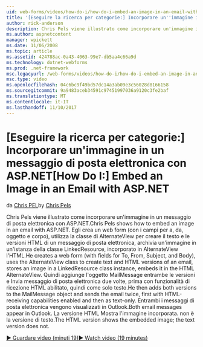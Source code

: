 ```yaml
---
uid: web-forms/videos/how-do-i/how-do-i-embed-an-image-in-an-email-with-aspnet
title: '[Eseguire la ricerca per categorie:] Incorporare un''immagine in un messaggio di posta elettronica con ASP.NET | Documenti Microsoft'
author: rick-anderson
description: Chris Pels viene illustrato come incorporare un'immagine in un messaggio di posta elettronica con ASP.NET. Giorgio crea un web form (con i campi per a, da, oggetto e corpo), si utilizza il AlternateView...
ms.author: aspnetcontent
manager: wpickett
ms.date: 11/06/2008
ms.topic: article
ms.assetid: 424788ac-0a43-4063-99e7-db5aa4c66a9d
ms.technology: dotnet-webforms
ms.prod: .net-framework
msc.legacyurl: /web-forms/videos/how-do-i/how-do-i-embed-an-image-in-an-email-with-aspnet
msc.type: video
ms.openlocfilehash: 04c6bc9f49bd57dc14a3ab09e3c56028d8166158
ms.sourcegitcommit: 9a9483aceb34591c97451997036a9120c3fe2baf
ms.translationtype: MT
ms.contentlocale: it-IT
ms.lasthandoff: 11/10/2017
---
```

<a name="how-do-i-embed-an-image-in-an-email-with-aspnet"></a><span data-ttu-id="68d80-104">[Eseguire la ricerca per categorie:] Incorporare un'immagine in un messaggio di posta elettronica con ASP.NET</span><span class="sxs-lookup"><span data-stu-id="68d80-104">[How Do I:] Embed an Image in an Email with ASP.NET</span></span>
====================
<span data-ttu-id="68d80-105">da [Chris PEL](https://twitter.com/chrispels)</span><span class="sxs-lookup"><span data-stu-id="68d80-105">by [Chris Pels](https://twitter.com/chrispels)</span></span>

<span data-ttu-id="68d80-106">Chris Pels viene illustrato come incorporare un'immagine in un messaggio di posta elettronica con ASP.NET.</span><span class="sxs-lookup"><span data-stu-id="68d80-106">Chris Pels shows how to embed an image in an email with ASP.NET.</span></span> <span data-ttu-id="68d80-107">Egli crea un web form (con i campi per a, da, oggetto e corpo), utilizza la classe di AlternateView per creare il testo e le versioni HTML di un messaggio di posta elettronica, archivia un'immagine in un'istanza della classe LinkedResource, incorporato in AlternateView l'HTML.</span><span class="sxs-lookup"><span data-stu-id="68d80-107">He creates a web form (with fields for To, From, Subject, and Body), uses the AlternateView class to create text and HTML versions of an email, stores an image in a LinkedResource class instance, embeds it in the HTML AlternateView.</span></span> <span data-ttu-id="68d80-108">Quindi aggiunge l'oggetto MailMessage entrambe le versioni e Invia messaggio di posta elettronica due volte, prima con funzionalità di ricezione HTML abilitato, quindi come solo testo.</span><span class="sxs-lookup"><span data-stu-id="68d80-108">He then adds both versions to the MailMessage object and sends the email twice, first with HTML-receiving capabilities enabled and then as text-only.</span></span> <span data-ttu-id="68d80-109">Entrambi i messaggi di posta elettronica vengono visualizzati in Outlook.</span><span class="sxs-lookup"><span data-stu-id="68d80-109">Both email messages appear in Outlook.</span></span> <span data-ttu-id="68d80-110">La versione HTML Mostra l'immagine incorporata. non è la versione di testo.</span><span class="sxs-lookup"><span data-stu-id="68d80-110">The HTML version shows the embedded image; the text version does not.</span></span>

[<span data-ttu-id="68d80-111">&#9654; Guardare video (minuti 19)</span><span class="sxs-lookup"><span data-stu-id="68d80-111">&#9654; Watch video (19 minutes)</span></span>](https://channel9.msdn.com/Blogs/ASP-NET-Site-Videos/how-do-i-embed-an-image-in-an-email-with-aspnet)
